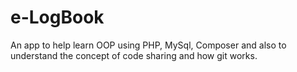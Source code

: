 # e-LogBook
An app to help learn OOP using PHP, MySql, Composer and also to understand the concept of code sharing and how git works.

